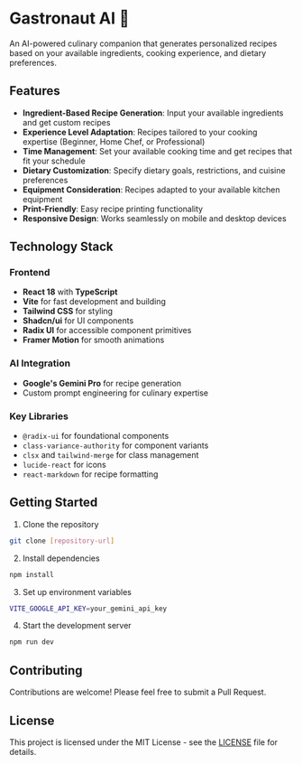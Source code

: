 # Gastronaut AI 🍳

An AI-powered culinary companion that generates personalized recipes based on your available ingredients, cooking experience, and dietary preferences.

## Features

- **Ingredient-Based Recipe Generation**: Input your available ingredients and get custom recipes
- **Experience Level Adaptation**: Recipes tailored to your cooking expertise (Beginner, Home Chef, or Professional)
- **Time Management**: Set your available cooking time and get recipes that fit your schedule
- **Dietary Customization**: Specify dietary goals, restrictions, and cuisine preferences
- **Equipment Consideration**: Recipes adapted to your available kitchen equipment
- **Print-Friendly**: Easy recipe printing functionality
- **Responsive Design**: Works seamlessly on mobile and desktop devices

## Technology Stack

### Frontend

- **React 18** with **TypeScript**
- **Vite** for fast development and building
- **Tailwind CSS** for styling
- **Shadcn/ui** for UI components
- **Radix UI** for accessible component primitives
- **Framer Motion** for smooth animations

### AI Integration

- **Google's Gemini Pro** for recipe generation
- Custom prompt engineering for culinary expertise

### Key Libraries

- `@radix-ui` for foundational components
- `class-variance-authority` for component variants
- `clsx` and `tailwind-merge` for class management
- `lucide-react` for icons
- `react-markdown` for recipe formatting

## Getting Started

1. Clone the repository

```bash
git clone [repository-url]
```

2. Install dependencies

```bash
npm install
```

3. Set up environment variables

```bash
VITE_GOOGLE_API_KEY=your_gemini_api_key
```

4. Start the development server

```bash
npm run dev
```

## Contributing

Contributions are welcome! Please feel free to submit a Pull Request.

## License

This project is licensed under the MIT License - see the [LICENSE](LICENSE) file for details.
